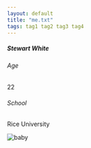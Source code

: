 ```yaml
---
layout: default
title: "me.txt"
tags: tag1 tag2 tag3 tag4
---
```


##### Stewart White

###### Age  
  22

###### School  
  Rice University

![baby](https://vignette.wikia.nocookie.net/someordinarygamers/images/f/f8/90s-gifs-dancing-baby.gif/revision/latest?cb=20150315032807)
